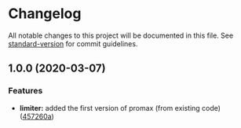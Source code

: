 # Changelog

All notable changes to this project will be documented in this file. See [standard-version](https://github.com/conventional-changelog/standard-version) for commit guidelines.

## 1.0.0 (2020-03-07)


### Features

* **limiter:** added the first version of promax (from existing code) ([457260a](https://github.com/entrostat/promax/commit/457260a9ba4a89a69f23c2275f7411b1f4f241aa))
